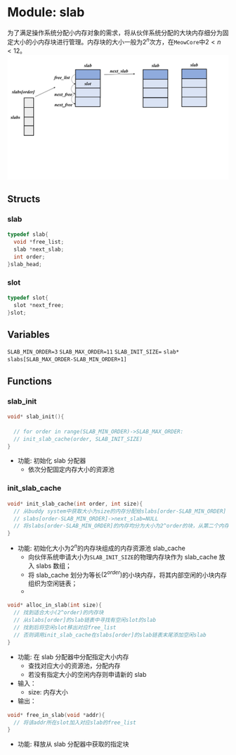 # Module: slab

为了满足操作系统分配小内存对象的需求，将从伙伴系统分配的大块内存细分为固定大小的小内存块进行管理。内存块的大小一般为$2^n$次方，在`MeowCore`中$2<n<12$。
![slub分配器](/docs/pics/slub分配器.jpg)

## Structs

### slab

```C
typedef slab{
  void *free_list;
  slab *next_slab;
  int order;
}slab_head;
```

### slot

```C
typedef slot{
  slot *next_free;
}slot;
```

## Variables

`SLAB_MIN_ORDER=3`
`SLAB_MAX_ORDER=11`
`SLAB_INIT_SIZE=`
`slab* slabs[SLAB_MAX_ORDER-SLAB_MIN_ORDER+1]`

## Functions

### slab_init

```C
void* slab_init(){

  // for order in range(SLAB_MIN_ORDER)->SLAB_MAX_ORDER:
  // init_slab_cache(order, SLAB_INIT_SIZE)
}
```

- 功能: 初始化 slab 分配器
  - 依次分配固定内存大小的资源池

### init_slab_cache

```C
void* init_slab_cache(int order, int size){
  // 从buddy system中获取大小为size的内存分配给slabs[order-SLAB_MIN_ORDER]
  // slabs[order-SLAB_MIN_ORDER]->next_slab=NULL
  // 将slabs[order-SLAB_MIN_ORDER]的内存均分为大小为2^order的块，从第二个内存块开始所有内存块加入slabs[order-SLAB_MIN_ORDER]->free_list
}
```

- 功能: 初始化大小为$2^n$的内存块组成的内存资源池 slab_cache
  - 向伙伴系统申请大小为`SLAB_INIT_SIZE`的物理内存块作为 slab_cache 放入 slabs 数组；
  - 将 slab_cache 划分为等长$(2^{order})$的小块内存，将其内部空闲的小块内存组织为空闲链表；
  -

```C
void* alloc_in_slab(int size){
  // 找到适合大小(2^order)的内存块
  // 从slabs[order]的slab链表中寻找有空闲slot的slab
  // 找到后将空闲slot移出对应free_list
  // 否则调用init_slab_cache在slabs[order]的slab链表末尾添加空闲slab
}
```

- 功能: 在 slab 分配器中分配指定大小内存
  - 查找对应大小的资源池，分配内存
  - 若没有指定大小的空闲内存则申请新的 slab
- 输入：
  - size: 内存大小
- 输出：

```C
void* free_in_slab(void *addr){
  // 将该addr所在slot加入对应slab的free_list
}
```

- 功能: 释放从 slab 分配器中获取的指定块
